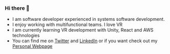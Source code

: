 ### Hi there 👋

- I am software developer experienced in systems software development.
- I enjoy working with multifunctional teams. I love VR
- I am currently learning VR development with Unity, React and AWS technologies 
- You can find me on [Twitter](https://twitter.com/BurakUnaltay) and [LinkedIn](https://www.linkedin.com/in/burakunaltay/) or if you want check out my [Personal Webpage](https://www.burakunaltay.com)

<!--
**burakunaltay/burakunaltay** is a ✨ _special_ ✨ repository because its `README.md` (this file) appears on your GitHub profile.

Here are some ideas to get you started:

- 🔭 I’m currently working on ...
- 🌱 I’m currently learning ...
- 👯 I’m looking to collaborate on ...
- 🤔 I’m looking for help with ...
- 💬 Ask me about ...
- 📫 How to reach me: ...
- 😄 Pronouns: ...
- ⚡ Fun fact: ...
-->
